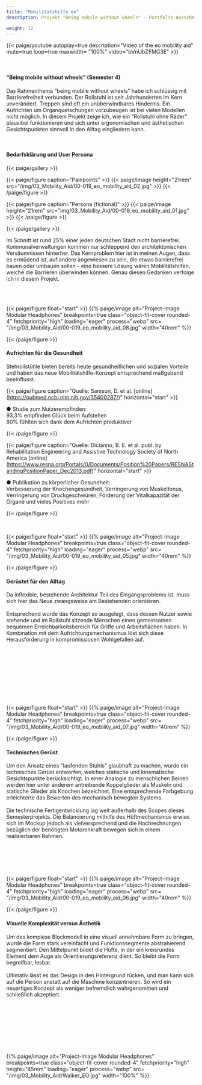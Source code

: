 ```yaml
---
title: "Mobilitätshilfe eo"
description: Projekt "Being mobile without wheels" - Portfolio-Ausschnitt (2023)

weight: 12
---
```


<!-- 03 Mobility aid Video -->

{{< paige/youtube autoplay=true description="Video of the eo mobility aid" mute=true loop=true maxwidth= "100%"  video="bVnUbZFMG3E" >}}

<br>

<!-- Abschnitt 1 -->

<h4> "Being mobile without wheels" (Semester 4) </h4> </p>

Das Rahmenthema “being mobile without wheels” habe ich schlüssig mit Barrierefreiheit verbunden. Der Rollstuhl ist seit Jahrhunderten im Kern unverändert. Treppen sind oft ein unüberwindbares Hindernis. Ein Aufrichten um Organquetschungen vorzubeugen ist bei vielen Modellen nicht möglich. In diesem Projekt zeige ich, wie ein “Rollstuhl ohne Räder” plausibel funktionieren und sich unter ergonomischen und ästhetischen Gesichtspunkten sinnvoll in den Alltag eingliedern kann.

</p> <br>

<h4> Bedarfsklärung und User Persona </h4> </p>

{{< paige/gallery >}}

{{< paige/figure caption="Painpoints" >}}
{{< paige/image height="21rem" src="/img/03_Mobility_Aid/00-019_eo_mobility_aid_02.jpg" >}}
{{< /paige/figure >}}

{{< paige/figure caption="Persona (fictional)" >}}
{{< paige/image height="21rem" src="img/03_Mobility_Aid/00-019_eo_mobility_aid_01.jpg" >}}
{{< /paige/figure >}}

{{< /paige/gallery >}}


Im Schnitt ist rund 25% einer jeden deutschen Stadt nicht barrierefrei. Kommunalverwaltungen kommen nur schleppend den architektonischen Versäumnissen hinterher. Das Kernproblem hier ist in meinen Augen, dass es ermüdend ist, auf andere angewiesen zu sein, die etwas barrierefrei bauen oder umbauen sollen - eine bessere Lösung wären Mobilitätshilfen, welche die Barrieren überwinden können. Genau diesen Gedanken verfolge ich in diesem Projekt.
</p> <br><br>

<!-- Abschnitt 2 -->

{{< paige/figure float="start" >}}
{{% paige/image alt="Project-Image Modular Headphones" breakpoints=true class="object-fit-cover rounded-4" fetchpriority="high"  loading="eager" process="webp"
src= "/img/03_Mobility_Aid/00-019_eo_mobility_aid_08.jpg" width="40rem" %}}</p>
{{< /paige/figure >}}


<h4> Aufrichten für die Gesundheit</h4> </p>

Stehrollstühle bieten bereits heute gesundheitlichen und sozialen Vorteile und haben das neue Mobilitätshilfe-Konzept entsprechend maßgebend beeinflusst.

{{< paige/figure caption="Quelle: Samson, D. et al. [online] (https://pubmed.ncbi.nlm.nih.gov/35400287/)" horizontal="start" >}}

● Studie zum Nutzerempfinden:<br>
93,3% empfinden Glück beim Aufstehen<br>
80% fühlten sich dank dem Aufrichten produktiver

{{< /paige/figure >}}


{{< paige/figure caption="Quelle: Dicianno, B. E. et al. publ. by Rehabilitation Engineering and Assistive Technology Society of North America [online] (https://www.resna.org/Portals/0/Documents/Position%20Papers/RESNAStandingPositionPaper_Dec2013.pdf)" horizontal="start" >}}

● Publikation zu körperlicher Gesundheit: <br>
Verbesserung der Knochengesundheit, Verringerung von Muskeltonus, Verringerung von Druckgeschwüren, Förderung der Vitalkapazität der Organe
und vieles Positives mehr<br>

{{< /paige/figure >}}

<br>


<!-- Abschnitt 3 -->

{{< paige/figure float="start" >}}
{{% paige/image alt="Project-Image Modular Headphones" breakpoints=true class="object-fit-cover rounded-4" fetchpriority="high"  loading="eager" process="webp"
src= "/img/03_Mobility_Aid/00-019_eo_mobility_aid_05.jpg" width="40rem" %}}</p>
{{< /paige/figure >}}


<h4> Gerüstet für den Alltag </h4> </p>

Da inflexible, bestehende Architektur Teil des Eingangsproblems ist, muss sich hier das Neue zwangsweise am Bestehenden orientieren. <br><br>
Entsprechend wurde das Konzept so ausgelegt, dass dessen Nutzer sowie stehende und im Rollstuhl sitzende Menschen einen gemeinsamen bequemen Erreichbarkeitsbereich für Griffe und Arbeitsflächen haben.
In Kombination mit dem Aufrichtungsmechanismus löst sich diese Herausforderung in kompromisslosen Wohlgefallen auf.

</p> <br><br><br><br><br><br><br><br>

<!-- Abschnitt 4 -->

{{< paige/figure float="start" >}}
{{% paige/image alt="Project-Image Modular Headphones" breakpoints=true class="object-fit-cover rounded-4" fetchpriority="high"  loading="eager" process="webp"
src= "/img/03_Mobility_Aid/00-019_eo_mobility_aid_07.jpg" width="40rem" %}}</p>
{{< /paige/figure >}}


<h4> Technisches Gerüst </h4> </p>

Um den Ansatz eines "laufenden Stuhls" glaubhaft zu machen, wurde ein technisches Gerüst entworfen, welches statische und kinematische Gesichtspunkte berücksichtigt. In einer Analogie zu menschlichen Beinen werden hier unter anderem  antreibende Koppelglieder als Muskeln und statische Glieder als Knochen bezeichnet. Eine entsprechende Farbgebung erleichterte das Bewerten des mechanisch bewegten Systems. <br> <br>
Die technische Fertigentwicklung lag weit außerhalb des Scopes dieses Semesterprojekts. Die Balancierung mithilfe des Hüftmechanismus erwies sich im Mockup jedoch als vielversprechend und die Hochrechnungen bezüglich der benötigten Motorenkraft bewegen sich in einem realisierbaren Rahmen.

</p> <br><br><br><br>

<!-- Abschnitt 5 -->

{{< paige/figure float="start" >}}
{{% paige/image alt="Project-Image Modular Headphones" breakpoints=true class="object-fit-cover rounded-4" fetchpriority="high"  loading="eager" process="webp"
src= "/img/03_Mobility_Aid/00-019_eo_mobility_aid_06.jpg" width="40rem" %}}</p>
{{< /paige/figure >}}


<h4> Visuelle Komplexität versus Ästhetik </h4> </p>

Um das komplexe Blockmodell in eine visuell annehmbare Form zu bringen, wurde die Form stark vereinfacht und Funktionssegmente abstrahierend segmentiert. Den Mittelpunkt bildet die Hüfte, in der ein kreisrundes Element dem Auge als Orientierungsreferenz dient. So bleibt die Form begreifbar, lesbar. <br><br>
Ultimativ lässt es das Design in den Hintergrund rücken, und man kann sich auf die Person anstatt auf die Maschine konzentrieren. So wird ein neuartiges Konzept als weniger befremdlich wahrgenommen und schließlich akzeptiert.

</p> <br><br><br><br><br><br><br>

<!-- Abschnitt 6 -->

<p>{{% paige/image alt="Project-Image Modular Headphones" breakpoints=true class="object-fit-cover rounded-4" fetchpriority="high" height="45rem" loading="eager" process="webp" src= "/img/03_Mobility_Aid/Walker_EO.jpg" width="100%" %}}</p>
</p>

<br>





